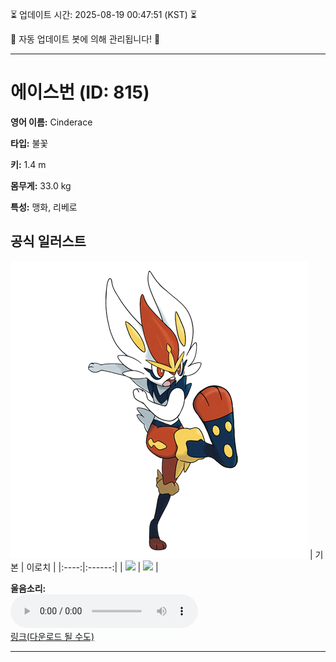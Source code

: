 
⏳ 업데이트 시간: 2025-08-19 00:47:51 (KST) ⏳

🤖 자동 업데이트 봇에 의해 관리됩니다! 🤖

---

# 에이스번 (ID: 815)
**영어 이름:** Cinderace

**타입:** 불꽃

**키:** 1.4 m

**몸무게:** 33.0 kg

**특성:** 맹화, 리베로

## 공식 일러스트
![](https://raw.githubusercontent.com/PokeAPI/sprites/master/sprites/pokemon/other/official-artwork/815.png)
| 기본 | 이로치 |
|:----:|:------:|
| <img src="http://play.pokemonshowdown.com/sprites/ani/cinderace.gif" width="200"> | <img src="http://play.pokemonshowdown.com/sprites/ani-shiny/cinderace.gif" width="200"> |

**울음소리:**<br><audio controls src="https://raw.githubusercontent.com/PokeAPI/cries/main/cries/pokemon/latest/815.ogg"></audio><br> [링크(다운로드 될 수도)](https://raw.githubusercontent.com/PokeAPI/cries/main/cries/pokemon/latest/815.ogg)


---
